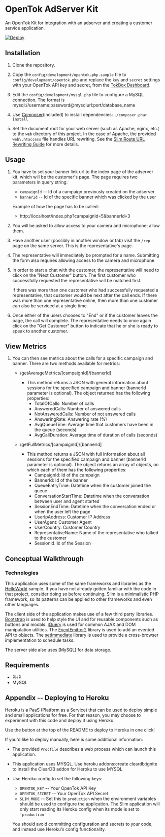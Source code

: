 # OpenTok AdServer Kit 

An OpenTok Kit for integration with an adserver and creating a customer service application.

[![Deploy](https://www.herokucdn.com/deploy/button.png)](https://heroku.com/deploy)

## Installation

1. Clone the repository.

2. Copy the `config/development/opentok.php.sample` file to `config/development/opentok.php` and
   replace the `key` and `secret` settings with your OpenTok API key and secret, from the [TokBox
   Dashboard](https://dashboard.tokbox.com).

3. Edit the `config/development/mysql.php` file to configure a MySQL connection.
   The format is mysql://username:password@mysqlurl:port/database_name

4. Use [Composer](https://getcomposer.org/)(included) to install dependencies:
   `./composer.phar install`

5. Set the document root for your web server (such as Apache, nginx, etc.) to the `web` directory
   of this project. In the case of Apache, the provided `web\.htaccess` file handles URL rewriting.
   See the [Slim Route URL Rewriting Guide](http://docs.slimframework.com/#Route-URL-Rewriting)
   for more details.

## Usage

1. You have to set your banner link url to the index page of the adserver kit, which will be the
   customer's page. The page requires two parameters in query string:
   -  `campaignId` -- Id of a campaign previously created on the adserver
   -  `bannerId` -- Id of the specific banner which was clicked by the user
   
   Example of how the page has to be called:
   - http://localhost/index.php?campaignId=5&bannerId=3

2. You will be asked to allow access to your camera and microphone; allow them.

3. Have another user (possibly in another window or tab) visit the `/rep` page on the same server.
   This is the representative's page.

4. The representative will immediately be prompted for a name. Submitting the form also requires
   allowing access to the camera and microphone.

5. In order to start a chat with the customer, the representative will need to click on the "Next
   Customer" button. The first customer who successfully requested the representative will be
   matched first.

   If there was more than one customer who had successfully requested a representative, that
   customer would be next after the call ends. If there was more than one representative online,
   then more than one customer can also be serviced at a single time.

6. Once either of the users chooses to "End" or if the customer leaves the page, the call will
   complete. The representative needs to once again click on the "Get Customer" button to indicate
   that he or she is ready to speak to another customer.


## View Metrics

1. You can then see metrics about the calls for a specific campaign and banner.
There are two methods available for metrics:

   -  /getAverageMetrics/[campaignId]/[bannerId]
      - This method returns a JSON with general information about sessions for the specified campaign
      and banner (bannerId parameter is optional). The object returned has the following properties:
         - TotalOfCalls: Number of calls
         - AnsweredCalls: Number of answered calls
         - NotAnsweredCalls: Number of not answered calls
         - AnsweringRate: Answering rate (%)
         - AvgQueueTime: Average time that customers have been in the queue (seconds)
         - AvgCallDuration: Average time of duration of calls (seconds)

   -  /getFullMetrics/[campaignId]/[bannerId]
      - This method returns a JSON with full information about all sessions for the specified campaign
      and banner (bannerId parameter is optional). The object returns an array of objects, on which each
      of them has the following properties:
         - CampaignId: Id of the campaign
         - BannerId: Id of the banner
         - QueueEntryTime: Datetime when the customer joined the queue
         - ConversationStartTime: Datetime when the conversation between user and agent started
         - SessionEndTime: Datetime when the conversation ended or when the user left the page
         - UserIpAddress: Customer IP Address
         - UserAgent: Customer Agent
         - UserCountry: Customer Country
         - RepresentativeName: Name of the representative who talked to the customer
         - Sessionid: Id of the Session


## Conceptual Walkthrough

### Technologies

This application uses some of the same frameworks and libraries as the
[HelloWorld](https://github.com/opentok/OpenTok-PHP-SDK/tree/master/sample/HelloWorld) sample. If
you have not already gotten familiar with the code in that project, consider doing so before
continuing. Slim is a minimalistic PHP framework, so its patterns can be applied to other
frameworks and even other languages.

The client side of the application makes use of a few third party libraries.
[Bootstrap](http://getbootstrap.com/) is used to help style the UI and for reusable components such
as buttons and modals. [jQuery](http://jquery.com/) is used for common AJAX and DOM manipulation
utilities. The [EventEmitter2](https://github.com/asyncly/EventEmitter2) library is used to add an
evented API to objects. The [setImmediate](https://github.com/YuzuJS/setImmediate) library is used
to provide a cross-browser implementation to schedule tasks.

The server side also uses [MySQL] for data storage.

## Requirements

*  PHP
*  MySQL

## Appendix -- Deploying to Heroku

Heroku is a PaaS (Platform as a Service) that can be used to deploy simple and small applications
for free. For that reason, you may choose to experiment with this code and deploy it using Heroku.

Use the button at the top of the README to deploy to Heroku in one click!

If you'd like to deploy manually, here is some additional information:

*  The provided `Procfile` describes a web process which can launch this application.

*  This application uses MYSQL. Use heroku addons:create cleardb:ignite to install the ClearDB addon
   for Heroku to use MYSQL.

*  Use Heroku config to set the following keys:

   -  `OPENTOK_KEY` -- Your OpenTok API Key
   -  `OPENTOK_SECRET` -- Your OpenTok API Secret
   -  `SLIM_MODE` -- Set this to `production` when the environment variables should be used to
      configure the application. The Slim application will only start reading its Heroku config when
      its mode is set to `'production'`

   You should avoid committing configuration and secrets to your code, and instead use Heroku's
   config functionality.


